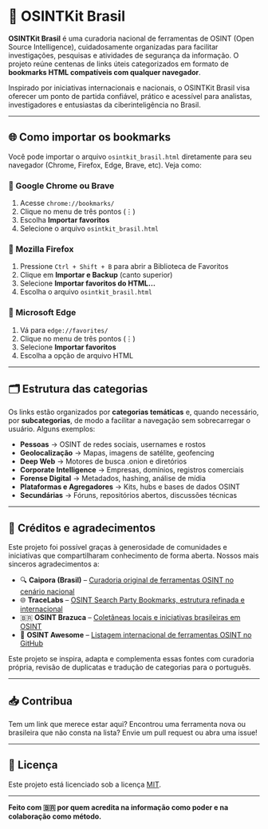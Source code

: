 
# 🧰 OSINTKit Brasil

**OSINTKit Brasil** é uma curadoria nacional de ferramentas de OSINT (Open Source Intelligence), cuidadosamente organizadas para facilitar investigações, pesquisas e atividades de segurança da informação. O projeto reúne centenas de links úteis categorizados em formato de **bookmarks HTML compatíveis com qualquer navegador**.

Inspirado por iniciativas internacionais e nacionais, o OSINTKit Brasil visa oferecer um ponto de partida confiável, prático e acessível para analistas, investigadores e entusiastas da ciberinteligência no Brasil.

---

## 🌐 Como importar os bookmarks

Você pode importar o arquivo `osintkit_brasil.html` diretamente para seu navegador (Chrome, Firefox, Edge, Brave, etc). Veja como:

### 🔹 Google Chrome ou Brave

1. Acesse `chrome://bookmarks/`
2. Clique no menu de três pontos (⋮)
3. Escolha **Importar favoritos**
4. Selecione o arquivo `osintkit_brasil.html`

### 🔹 Mozilla Firefox

1. Pressione `Ctrl + Shift + B` para abrir a Biblioteca de Favoritos
2. Clique em **Importar e Backup** (canto superior)
3. Selecione **Importar favoritos do HTML...**
4. Escolha o arquivo `osintkit_brasil.html`

### 🔹 Microsoft Edge

1. Vá para `edge://favorites/`
2. Clique no menu de três pontos (⋮)
3. Selecione **Importar favoritos**
4. Escolha a opção de arquivo HTML

---

## 🗂️ Estrutura das categorias

Os links estão organizados por **categorias temáticas** e, quando necessário, por **subcategorias**, de modo a facilitar a navegação sem sobrecarregar o usuário. Alguns exemplos:

- **Pessoas** → OSINT de redes sociais, usernames e rostos
- **Geolocalização** → Mapas, imagens de satélite, geofencing
- **Deep Web** → Motores de busca .onion e diretórios
- **Corporate Intelligence** → Empresas, domínios, registros comerciais
- **Forense Digital** → Metadados, hashing, análise de mídia
- **Plataformas e Agregadores** → Kits, hubs e bases de dados OSINT
- **Secundárias** → Fóruns, repositórios abertos, discussões técnicas

---

## 🙌 Créditos e agradecimentos

Este projeto foi possível graças à generosidade de comunidades e iniciativas que compartilharam conhecimento de forma aberta. Nossos mais sinceros agradecimentos a:

- 🔍 **Caipora (Brasil)** – [Curadoria original de ferramentas OSINT no cenário nacional](https://caipora.pro/)
- 🌐 **TraceLabs** – [OSINT Search Party Bookmarks, estrutura refinada e internacional](https://www.tracelabs.org/)
- 🇧🇷 **OSINT Brazuca** – [Coletâneas locais e iniciativas brasileiras em OSINT](https://github.com/osintbrazuca/osint-brazuca)
- 🚀 **OSINT Awesome** – [Listagem internacional de ferramentas OSINT no GitHub](https://github.com/jivoi/awesome-osint)

Este projeto se inspira, adapta e complementa essas fontes com curadoria própria, revisão de duplicatas e tradução de categorias para o português.

---

## 📥 Contribua

Tem um link que merece estar aqui? Encontrou uma ferramenta nova ou brasileira que não consta na lista? Envie um pull request ou abra uma issue!

---

## 📘 Licença

Este projeto está licenciado sob a licença [MIT](LICENSE).

---

**Feito com 🇧🇷 por quem acredita na informação como poder e na colaboração como método.**
